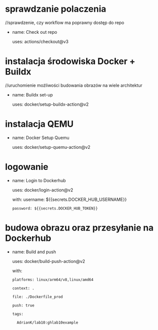 # sprawdzanie polaczenia
//sprawdzenie, czy workflow ma poprawny dostęp do repo
- name: Check out repo

  uses: actions/checkout@v3

# instalacja środowiska Docker + Buildx
//uruchomienie możliwości budowania obrazów na wiele architektur
- name: Buildx set-up

  uses: docker/setup-buildx-action@v2

# instalacja QEMU
- name: Docker Setup Quemu

  uses: docker/setup-quemu-action@v2

# logowanie
- name: Login to Dockerhub

  uses: docker/login-action@v2
  
  with:
      username: ${{secrets.DOCKER_HUB_USERNAME}}
    
      password: ${{secrets.DOCKER_HUB_TOKEN}}

# budowa obrazu oraz przesyłanie na Dockerhub
- name: Build and push

  uses: docker/build-push-action@v2
  
  with:
  
      platforms: linux/arm64/v8,linux/amd64
    
      context: .
    
      file: ./Dockerfile_prod
    
      push: true
    
      tags:
    
        AdrianK/lab10:ghlab10example

